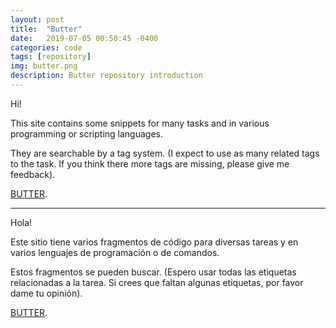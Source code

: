 ```yaml
---
layout: post
title:  "Butter"
date:   2019-07-05 00:50:45 -0400
categories: code
tags: [repository]
img: butter.png
description: Butter repository introduction
---
```


Hi!

This site contains some snippets for many tasks and in various programming or scripting languages.


They are searchable by a tag system. (I expect to use as many related tags to the task. If you think there more tags are missing, please give me feedback).

[BUTTER][snippets-link].


___

Hola!

Este sitio tiene varios fragmentos de código para diversas tareas y en varios lenguajes de programación o de comandos.


Estos fragmentos se pueden buscar. (Espero usar todas las etiquetas relacionadas a la tarea. Si crees que faltan algunas etiquetas, por favor dame tu opinión).

[BUTTER][snippets-link].


[snippets-link]: https://github.com/MOTEorg/Butter


